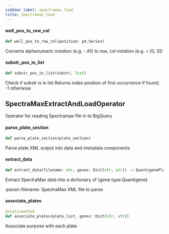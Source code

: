 ```yaml
---
sidebar_label: spectramax_load
title: spectramax_load
---
```


#### well\_pos\_to\_row\_col

```python
def well_pos_to_row_col(position: pd.Series)
```

Converts alphanumeric notation (e.g. - A1) to row, col notation (e.g. = [0, 0])

#### substr\_pos\_in\_list

```python
def substr_pos_in_list(substr, list)
```

Check if substr is in list
Returns index position of first occurrence if found; -1 otherwise

## SpectraMaxExtractAndLoadOperator

Operator for reading Spectramax file in to BigQuery

#### parse\_plate\_section

```python
def parse_plate_section(plate_section)
```

Parse plate XML output into data and metadata components

#### extract\_data

```python
def extract_data(filename: str, genes: Dict[str, str]) -> QuantigenePlate
```

Extract SpectraMax data into a dictionary of {gene type:Quantigene}

:param filename: SpectraMax XML file to parse

#### associate\_plates

```python
@staticmethod
def associate_plates(plate_list, genes: Dict[str, str])
```

Associate purpose with each plate

